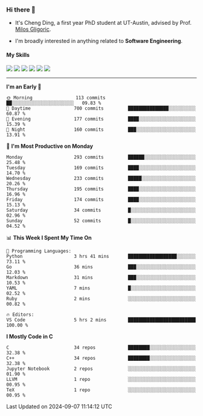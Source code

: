 ### Hi there 👋

* It's Cheng Ding, a first year PhD student at UT-Austin, advised by Prof. [Milos Gligoric](https://users.ece.utexas.edu/~gligoric/).

* I'm broadly interested in anything related to **Software Engineering**.

#### My Skills

![](https://img.shields.io/badge/C++-65318e?logo=cplusplus&logoColor=fff)
![](https://img.shields.io/badge/Python-3e74a2?logo=python&logoColor=fff)
![](https://img.shields.io/badge/C-5654a2?logo=c&logoColor=fff)
![](https://img.shields.io/badge/Go-00aaff?logo=go&logoColor=fff)
![](https://img.shields.io/badge/Docker-0088ff?logo=docker&logoColor=fff)
![](https://img.shields.io/badge/Apache-D22128?logo=apache&logoColor=fff)

---
<!--START_SECTION:waka-->
**I'm an Early 🐤** 

```text
🌞 Morning                113 commits         ██░░░░░░░░░░░░░░░░░░░░░░░   09.83 % 
🌆 Daytime                700 commits         ███████████████░░░░░░░░░░   60.87 % 
🌃 Evening                177 commits         ████░░░░░░░░░░░░░░░░░░░░░   15.39 % 
🌙 Night                  160 commits         ███░░░░░░░░░░░░░░░░░░░░░░   13.91 % 
```
📅 **I'm Most Productive on Monday** 

```text
Monday                   293 commits         ██████░░░░░░░░░░░░░░░░░░░   25.48 % 
Tuesday                  169 commits         ████░░░░░░░░░░░░░░░░░░░░░   14.70 % 
Wednesday                233 commits         █████░░░░░░░░░░░░░░░░░░░░   20.26 % 
Thursday                 195 commits         ████░░░░░░░░░░░░░░░░░░░░░   16.96 % 
Friday                   174 commits         ████░░░░░░░░░░░░░░░░░░░░░   15.13 % 
Saturday                 34 commits          █░░░░░░░░░░░░░░░░░░░░░░░░   02.96 % 
Sunday                   52 commits          █░░░░░░░░░░░░░░░░░░░░░░░░   04.52 % 
```


📊 **This Week I Spent My Time On** 

```text
💬 Programming Languages: 
Python                   3 hrs 41 mins       ██████████████████░░░░░░░   73.11 % 
Go                       36 mins             ███░░░░░░░░░░░░░░░░░░░░░░   12.03 % 
Markdown                 31 mins             ███░░░░░░░░░░░░░░░░░░░░░░   10.53 % 
YAML                     7 mins              █░░░░░░░░░░░░░░░░░░░░░░░░   02.52 % 
Ruby                     2 mins              ░░░░░░░░░░░░░░░░░░░░░░░░░   00.82 % 

🔥 Editors: 
VS Code                  5 hrs 2 mins        █████████████████████████   100.00 % 
```

**I Mostly Code in C** 

```text
C                        34 repos            ████████░░░░░░░░░░░░░░░░░   32.38 % 
C++                      34 repos            ████████░░░░░░░░░░░░░░░░░   32.38 % 
Jupyter Notebook         2 repos             ░░░░░░░░░░░░░░░░░░░░░░░░░   01.90 % 
LLVM                     1 repo              ░░░░░░░░░░░░░░░░░░░░░░░░░   00.95 % 
TeX                      1 repo              ░░░░░░░░░░░░░░░░░░░░░░░░░   00.95 % 
```




 Last Updated on 2024-09-07 11:14:12 UTC
<!--END_SECTION:waka-->
